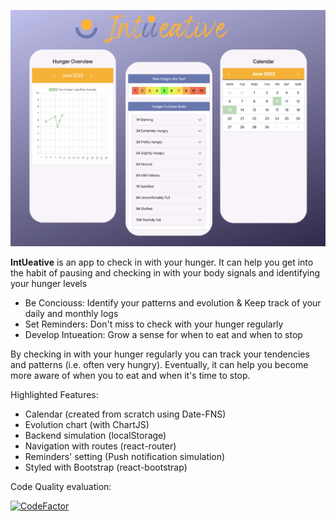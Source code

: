 <p> <img src="./public/intueative-screen.png" width="800"></p>

**IntUeative** is an app to check in with your hunger.
It can help you get into the habit of pausing and checking in with your body signals and identifying your hunger levels 

* Be Conciouss: Identify your patterns and evolution & Keep track of your daily and monthly logs
* Set Reminders: Don't miss to check with your hunger regularly
* Develop Intueation: Grow a sense for when to eat and when to stop 

By checking in with your hunger regularly you can track your tendencies and patterns (i.e. often very hungry). Eventually, it can help you become more aware of when you to eat and when it's time to stop.


Highlighted Features:

* Calendar (created from scratch using Date-FNS) 
* Evolution chart (with ChartJS)
* Backend simulation (localStorage) 
* Navigation with routes (react-router)
* Reminders' setting (Push notification simulation)
* Styled with Bootstrap (react-bootstrap)




Code Quality evaluation: 

[![CodeFactor](https://www.codefactor.io/repository/github/ruthtempo/eat-intuitive/badge)](https://www.codefactor.io/repository/github/ruthtempo/eat-intuitive)
